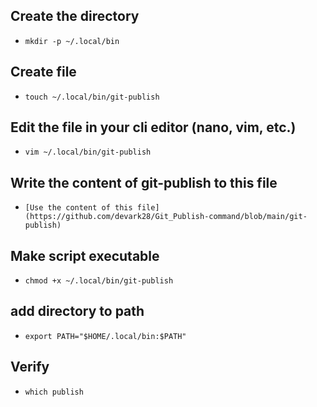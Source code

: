 ## Create the directory
- `mkdir -p ~/.local/bin`
## Create file
- `touch ~/.local/bin/git-publish`
## Edit the file in your cli editor (nano, vim, etc.)
- `vim ~/.local/bin/git-publish`
## Write the content of git-publish to this file
- `[Use the content of this file](https://github.com/devark28/Git_Publish-command/blob/main/git-publish)`
## Make script executable
- `chmod +x ~/.local/bin/git-publish`
## add directory to path
- `export PATH="$HOME/.local/bin:$PATH"`
## Verify
- `which publish`
